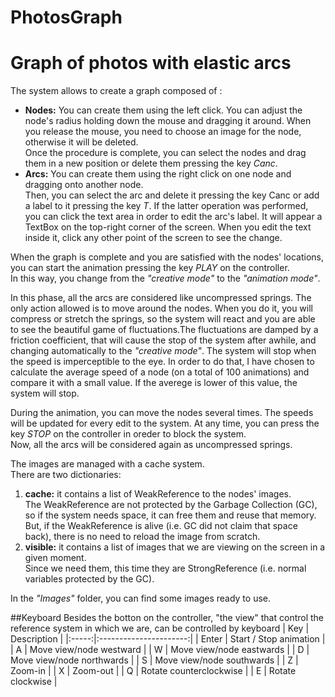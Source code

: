 # PhotosGraph
Graph of photos with elastic arcs
====

The system allows to create a graph composed of :
 - **Nodes:** You can create them using the left click. You can adjust the node's radius holding down the mouse and dragging it around. When you release the mouse, you need to choose an image for the node, otherwise it will be deleted. <br/>
Once the procedure is complete, you can select the nodes and drag them in a new position or delete them pressing the key *Canc*.
 - **Arcs:** You can create them using the right click on one node and dragging onto another node. <br/>
 Then, you can select the arc and delete it pressing the key Canc or add a label to it pressing the key *T*. If the latter operation was performed, you can click the text area in order to edit the arc's label. It will appear a TextBox on the top-right corner of the screen. When you edit the text inside it, click any other point of the screen to see the change.

When the graph is complete and you are satisfied with the nodes' locations, you can start the animation pressing the key *PLAY* on the controller. <br/>
In this way, you change from the *"creative mode"* to the *"animation mode"*.

In this phase, all the arcs are considered like uncompressed springs. The only action allowed is to move around the nodes.
When you do it, you will compress or stretch the springs, so the system will react and you are able to see the beautiful game of fluctuations.The fluctuations are damped by a friction coefficient, that will cause the stop of the system after awhile, and changing automatically to the *"creative mode"*. The system will stop when the speed is imperceptible to the eye. 
In order to do that, I have chosen to calculate the average speed of a node (on a total of 100 animations) and compare it with a small value. If the averege is lower of this value, the system will stop.

During the animation, you can move the nodes several times. The speeds will be updated for every edit to the system.
At any time, you can press the key *STOP* on the controller in oreder to block the system.<br/>
Now, all the arcs will be considered again as uncompressed springs.

The images are managed with a cache system.<br/>
There are two dictionaries:
1. **cache:** it contains a list of WeakReference to the nodes' images. <br/>
The WeakReference are not protected by the Garbage Collection (GC), so if the system needs space, it can free them and reuse that memory. But, if the WeakReference is alive (i.e. GC did not claim that space back), there is no need to reload the image from scratch.
2. **visible:** it contains a list of images that we are viewing on the screen in a given moment.<br/>
Since we need them, this time they are StrongReference (i.e. normal variables protected by the GC).
	
In the *"Images"* folder, you can find some images ready to use.

##Keyboard
Besides the botton on the controller, "the view" that control the reference system in which we are, can be controlled by keyboard
| Key | Description |
|:-----:|:----------------------:|
| Enter | Start / Stop animation |
| A | Move view/node westward |
| W | Move view/node eastwards |
| D | Move view/node northwards |
| S | Move view/node southwards |
| Z | Zoom-in |
| X | Zoom-out |
| Q | Rotate counterclockwise |
| E | Rotate clockwise |

	
